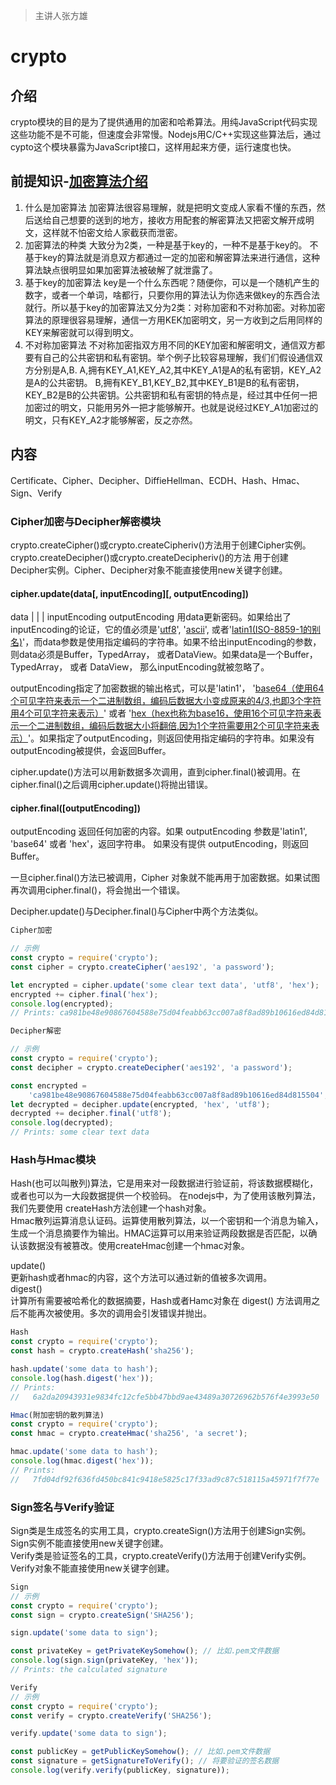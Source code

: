 > 主讲人张方雄

# crypto

## 介绍
crypto模块的目的是为了提供通用的加密和哈希算法。用纯JavaScript代码实现这些功能不是不可能，但速度会非常慢。Nodejs用C/C++实现这些算法后，通过cypto这个模块暴露为JavaScript接口，这样用起来方便，运行速度也快。

## 前提知识-[加密算法介绍](https://blog.csdn.net/claram/article/details/48098611)
1. 什么是加密算法
加密算法很容易理解，就是把明文变成人家看不懂的东西，然后送给自己想要的送到的地方，接收方用配套的解密算法又把密文解开成明文，这样就不怕密文给人家截获而泄密。
2. 加密算法的种类
大致分为2类，一种是基于key的，一种不是基于key的。
不基于key的算法就是消息双方都通过一定的加密和解密算法来进行通信，这种算法缺点很明显如果加密算法被破解了就泄露了。
3. 基于key的加密算法
key是一个什么东西呢？随便你，可以是一个随机产生的数字，或者一个单词，啥都行，只要你用的算法认为你选来做key的东西合法就行。所以基于key的加密算法又分为2类：对称加密和不对称加密。对称加密算法的原理很容易理解，通信一方用KEK加密明文，另一方收到之后用同样的KEY来解密就可以得到明文。
4. 不对称加密算法
不对称加密指双方用不同的KEY加密和解密明文，通信双方都要有自己的公共密钥和私有密钥。举个例子比较容易理解，我们们假设通信双方分别是A,B. A,拥有KEY_A1,KEY_A2,其中KEY_A1是A的私有密钥，KEY_A2是A的公共密钥。 B,拥有KEY_B1,KEY_B2,其中KEY_B1是B的私有密钥，KEY_B2是B的公共密钥。公共密钥和私有密钥的特点是，经过其中任何一把加密过的明文，只能用另外一把才能够解开。也就是说经过KEY_A1加密过的明文，只有KEY_A2才能够解密，反之亦然。

## 内容

Certificate、Cipher、Decipher、DiffieHellman、ECDH、Hash、Hmac、Sign、Verify

### Cipher加密与Decipher解密模块
crypto.createCipher()或crypto.createCipheriv()方法用于创建Cipher实例。crypto.createDecipher()或crypto.createDecipheriv()的方法 用于创建Decipher实例。Cipher、Decipher对象不能直接使用new关键字创建。
#### cipher.update(data[, inputEncoding][, outputEncoding])
data <string> | <Buffer> | <TypedArray> | <DataView>
inputEncoding <string>
outputEncoding <string>
用data更新密码。如果给出了inputEncoding的论证，它的值必须是'[utf8](https://baike.baidu.com/item/UTF-8/481798?fr=aladdin)', '[ascii](https://baike.baidu.com/item/ASCII/309296?fr=aladdin)', 或者'[latin1(ISO-8859-1的别名)](https://baike.baidu.com/item/ISO-8859-1)'，而data参数是使用指定编码的字符串。如果不给出inputEncoding的参数，则data必须是Buffer，TypedArray， 或者DataView。如果data是一个Buffer，TypedArray， 或者 DataView， 那么inputEncoding就被忽略了。

outputEncoding指定了加密数据的输出格式，可以是'latin1'， '[base64（使用64个可见字符来表示一个二进制数组，编码后数据大小变成原来的4/3,也即3个字符用4个可见字符来表示）](https://www.liaoxuefeng.com/wiki/001374738125095c955c1e6d8bb493182103fac9270762a000/001399413803339f4bbda5c01fc479cbea98b1387390748000)' 或者 '[hex（hex也称为base16，使用16个可见字符来表示一个二进制数组，编码后数据大小将翻倍,因为1个字符需要用2个可见字符来表示）](https://www.jianshu.com/p/57c4e8d3f035)'。如果指定了outputEncoding，则返回使用指定编码的字符串。如果没有outputEncoding被提供，会返回Buffer。

cipher.update()方法可以用新数据多次调用，直到cipher.final()被调用。在cipher.final()之后调用cipher.update()将抛出错误。
#### cipher.final([outputEncoding])
outputEncoding <string>
返回任何加密的内容。如果 outputEncoding 参数是'latin1', 'base64' 或者 'hex'，返回字符串。 如果没有提供 outputEncoding，则返回Buffer。

一旦cipher.final()方法已被调用，Cipher 对象就不能再用于加密数据。如果试图再次调用cipher.final()，将会抛出一个错误。

Decipher.update()与Decipher.final()与Cipher中两个方法类似。
```js
Cipher加密

// 示例
const crypto = require('crypto');
const cipher = crypto.createCipher('aes192', 'a password');

let encrypted = cipher.update('some clear text data', 'utf8', 'hex');
encrypted += cipher.final('hex');
console.log(encrypted);
// Prints: ca981be48e90867604588e75d04feabb63cc007a8f8ad89b10616ed84d815504

Decipher解密

// 示例
const crypto = require('crypto');
const decipher = crypto.createDecipher('aes192', 'a password');

const encrypted =
    'ca981be48e90867604588e75d04feabb63cc007a8f8ad89b10616ed84d815504';
let decrypted = decipher.update(encrypted, 'hex', 'utf8');
decrypted += decipher.final('utf8');
console.log(decrypted);
// Prints: some clear text data
```

### Hash与Hmac模块
Hash(也可以叫散列)算法，它是用来对一段数据进行验证前，将该数据模糊化，或者也可以为一大段数据提供一个校验码。
在nodejs中，为了使用该散列算法，我们先要使用 createHash方法创建一个hash对象。<br>
Hmac散列运算消息认证码。运算使用散列算法，以一个密钥和一个消息为输入，生成一个消息摘要作为输出。HMAC运算可以用来验证两段数据是否匹配，以确认该数据没有被篡改。使用createHmac创建一个hmac对象。

update()<br>
更新hash或者hmac的内容，这个方法可以通过新的值被多次调用。<br>
digest()<br>
计算所有需要被哈希化的数据摘要，Hash或者Hamc对象在 digest() 方法调用之后不能再次被使用。多次的调用会引发错误并抛出。

```js
Hash
const crypto = require('crypto');
const hash = crypto.createHash('sha256');

hash.update('some data to hash');
console.log(hash.digest('hex'));
// Prints:
//   6a2da20943931e9834fc12cfe5bb47bbd9ae43489a30726962b576f4e3993e50

Hmac(附加密钥的散列算法)
const crypto = require('crypto');
const hmac = crypto.createHmac('sha256', 'a secret');

hmac.update('some data to hash');
console.log(hmac.digest('hex'));
// Prints:
//   7fd04df92f636fd450bc841c9418e5825c17f33ad9c87c518115a45971f7f77e
```

### Sign签名与Verify验证
Sign类是生成签名的实用工具，crypto.createSign()方法用于创建Sign实例。Sign实例不能直接使用new关键字创建。<br>
Verify类是验证签名的工具，crypto.createVerify()方法用于创建Verify实例。Verify对象不能直接使用new关键字创建。

```js
Sign
// 示例
const crypto = require('crypto');
const sign = crypto.createSign('SHA256');

sign.update('some data to sign');

const privateKey = getPrivateKeySomehow(); // 比如.pem文件数据
console.log(sign.sign(privateKey, 'hex'));
// Prints: the calculated signature

Verify
// 示例
const crypto = require('crypto');
const verify = crypto.createVerify('SHA256');

verify.update('some data to sign');

const publicKey = getPublicKeySomehow(); // 比如.pem文件数据
const signature = getSignatureToVerify(); // 将要验证的签名数据
console.log(verify.verify(publicKey, signature));
```